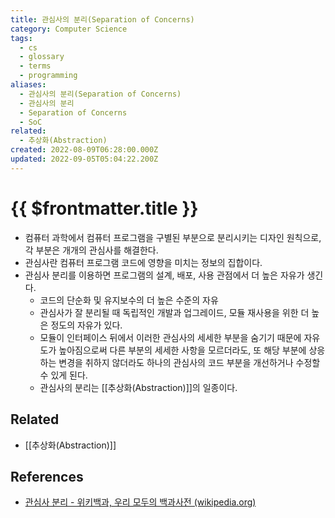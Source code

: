 ```yaml
---
title: 관심사의 분리(Separation of Concerns)
category: Computer Science
tags:
  - cs
  - glossary
  - terms
  - programming
aliases:
  - 관심사의 분리(Separation of Concerns)
  - 관심사의 분리
  - Separation of Concerns
  - SoC
related:
  - 추상화(Abstraction)
created: 2022-08-09T06:28:00.000Z
updated: 2022-09-05T05:04:22.200Z
---
```


# {{ $frontmatter.title }}

- 컴퓨터 과학에서 컴퓨터 프로그램을 구별된 부분으로 분리시키는 디자인 원칙으로, 각 부분은 개개의 관심사를 해결한다.
- 관심사란 컴퓨터 프로그램 코드에 영향을 미치는 정보의 집합이다.
- 관심사 분리를 이용하면 프로그램의 설계, 배포, 사용 관점에서 더 높은 자유가 생긴다.
  - 코드의 단순화 및 유지보수의 더 높은 수준의 자유
  - 관심사가 잘 분리될 때 독립적인 개발과 업그레이드, 모듈 재사용을 위한 더 높은 정도의 자유가 있다.
  - 모듈이 인터페이스 뒤에서 이러한 관심사의 세세한 부분을 숨기기 때문에 자유도가 높아짐으로써 다른 부분의 세세한 사항을 모르더라도, 또 해당 부분에 상응하는 변경을 취하지 않더라도 하나의 관심사의 코드 부분을 개선하거나 수정할 수 있게 된다.
  - 관심사의 분리는 [[추상화(Abstraction)]]의 일종이다.

## Related

- [[추상화(Abstraction)]]

## References

- [관심사 분리 - 위키백과, 우리 모두의 백과사전 (wikipedia.org)](https://ko.wikipedia.org/wiki/%EA%B4%80%EC%8B%AC%EC%82%AC_%EB%B6%84%EB%A6%AC#:~:text=%EC%BB%B4%ED%93%A8%ED%84%B0%20%EA%B3%BC%ED%95%99%EC%97%90%EC%84%9C%20%EA%B4%80%EC%8B%AC%EC%82%AC%20%EB%B6%84%EB%A6%AC,%EC%9D%98%20%EA%B4%80%EC%8B%AC%EC%82%AC%EB%A5%BC%20%ED%95%B4%EA%B2%B0%ED%95%9C%EB%8B%A4.&text=%EA%B4%80%EC%8B%AC%EC%82%AC%20%EB%B6%84%EB%A6%AC%EB%A5%BC%20%EC%9D%B4%EC%9A%A9%ED%95%98%EB%A9%B4,%EC%A0%95%EB%8F%84%EC%9D%98%20%EC%9E%90%EC%9C%A0%EA%B0%80%20%EC%83%9D%EA%B8%B4%EB%8B%A4.)
